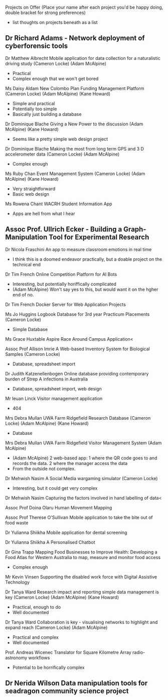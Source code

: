 Projects on Offer (Place your name after each project you'd be happy doing, double bracket for strong preferences)
  - list thoughts on projects beneath as a list

Dr Richard Adams - Network deployment of cyberforensic tools
  -
  
Dr Matthew Albrecht 	Mobile application for data collection for a naturalistic driving study (Cameron Locke) (Adam McAlpine)
  - Practical
  - Complex enough that we won't get bored
  
Ms Daisy Aldam 	New Colombo Plan Funding Management Platform (Cameron Locke) (Adam McAlpine) (Kane Howard)
  - Simple and practical
  - Potentially too simple
  - Basically just building a database

Dr Dominique Blache 	Giving a New Power to the discussion (Adam McAlpine) (Kane Howard)
  - Seems like a pretty simple web design project

Dr Dominique Blache 	Making the most from long term GPS and 3 D accelerometer data (Cameron Locke) (Adam McAlpine)
  - Complex enough

Ms Ruby Chan 	Event Management System (Cameron Locke) (Adam McAlpine) (Kane Howard)
  - Very straightforward
  - Basic web design

Ms Rowena Chant 	WACRH Student Information App
  - Apps are hell from what I hear

Assoc Prof. Ullrich Ecker - Building a Graph-Manipulation Tool for Experimental Research
  - 
  
Dr Nicola Fraschini 	An app to measure classroom emotions in real time
  - I think this is a doomed endeavor practically, but a doable project on the technical end

Dr Tim French 	Online Competition Platform for AI Bots
  - Interesting, but potentially horiffically complicated
  -  (Adam McAlpine) Won't say yes to this, but would want it on the hgher end of no.

Dr Tim French 	Docker Server for Web Application Projects


Ms Jo Huggins 	Logbook Database for 3rd year Practicum Placements (Cameron Locke)
  - Simple Database

Ms Grace Huxtable 	Aspire Race Around Campus Application<

Assoc Prof Allison Imrie 	A Web-based Inventory System for Biological Samples (Cameron Locke)
  - Database, spreadsheet import

Dr Judith Katzenellenbogen 	Online database providing contemporary burden of Strep A infections in Australia
  - Database, spreadsheet import, web design

Mr Ieuan Linck 	Visitor management application
  - 404

Mrs Debra Mullan 	UWA Farm Ridgefield Research Database (Cameron Locke) (Adam McAlpine) (Kane Howard)
  - Database

Mrs Debra Mullan 	UWA Farm Ridgefield Visitor Management System (Adam McAlpine)
  - (Adam McAlpine) 2 web-based app: 1 where the QR code goes to and records the data. 2 where the manager access the data
  - From the outside not complex.

Dr Mehwish Nasim 	A Social Media wargaming simulator (Cameron Locke)
  - Interesting, but it could get very complex

Dr Mehwish Nasim 	Capturing the factors involved in hand labelling of data<

Assoc Prof Doina Olaru 	Human Movement Mapping

Assoc Prof Therese O'Sullivan 	Mobile application to take the bite out of food waste

Dr Yulianna Shiikha 	Mobile application for dental screening

Dr Yulianna Shiikha 	A Personalised Chatbot

Dr Gina Trapp 	Mapping Food Businesses to Improve Health: Developing a Food Atlas for Western Australia to map, measure and monitor food access
  - Complex enough
  
Mr Kevin Vinsen 	Supporting the disabled work force with Digital Assistive Technology

Dr Tanya Ward 	Research impact and reporting simple data management is key (Cameron Locke) (Adam McAlpine) (Kane Howard)
  - Practical, enough to do
  - Well documented

Dr Tanya Ward 	Collaboration is key - visualising networks to highlight and expand reach (Cameron Locke) (Adam McAlpine)
  - Practical and complex
  - Well documented

Prof. Andreas Wicenec 	Translator for Square Kilometre Array radio-astronomy workflows
  - Potential to be horrifically complex

Dr Nerida Wilson 	Data manipulation tools for seadragon community science project
  -
